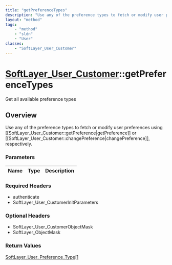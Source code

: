 ```yaml
---
title: "getPreferenceTypes"
description: "Use any of the preference types to fetch or modify user preferences using [[SoftLayer_User_Customer::getPreference|getPr... "
layout: "method"
tags:
    - "method"
    - "sldn"
    - "User"
classes:
    - "SoftLayer_User_Customer"
---
```

# [SoftLayer_User_Customer](/reference/services/SoftLayer_User_Customer)::getPreferenceTypes

Get all available preference types


## Overview 
Use any of the preference types to fetch or modify user preferences using [[SoftLayer_User_Customer::getPreference|getPreference]] or [[SoftLayer_User_Customer::changePreference|changePreference]], respectively. 

### Parameters 
|Name | Type | Description |
| --- | --- | --- |


### Required Headers
* authenticate
* SoftLayer_User_CustomerInitParameters

### Optional Headers
* SoftLayer_User_CustomerObjectMask
* SoftLayer_ObjectMask

### Return Values
<a href='/reference/datatypes/SoftLayer_User_Preference_Type'>SoftLayer_User_Preference_Type[] </a>

